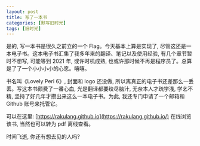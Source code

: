 ```yaml
---
layout: post
title: 写了一本书
categories: [默写旧时光]
tags: [旧时光]
---
```


是的, 写一本书是很久之前立的一个 Flag。今天基本上算是实现了, 尽管这还是一本电子书。这本电子书汇集了我多年来的翻译、笔记以及使用经验, 有几个章节暂时不想写, 可能等到 2021 年, 或许时机成熟, 也或许那时候不再是程序员了。总算是了了一个小小小小的心愿。嘻嘻。

书名叫《Lovely Perl 6》, 封面和 logo 还没做, 所以离真正的电子书还差那么一丢丢。写这本书颇费了一番心血, 光是翻译都要绞尽脑汁, 无奈本人才疏学浅, 学艺不精, 坚持了好几年才攒出来这么一本电子书。为此, 我还专门申请了一个邮箱和 Github 账号来托管它。

可以在这里: [https://rakulang.github.io](https://rakulang.github.io/) 在线浏览该书, 当然也可以转为 pdf 离线查看。

时间飞逝, 你还有想去见的人吗?

